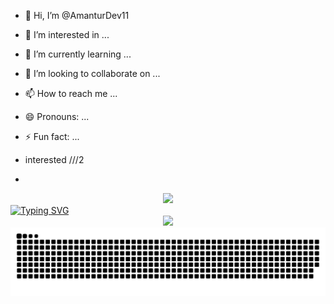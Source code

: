 - 👋 Hi, I’m @AmanturDev11
- 👀 I’m interested in ...
- 🌱 I’m currently learning ...
- 💞️ I’m looking to collaborate on ...
- 📫 How to reach me ...
- 😄 Pronouns: ...
- ⚡ Fun fact: ...

- interested ///2
- 
<div align="center">
  <a href="https://github.com/AmanturDev11">
  <img height="100" src="https://readme-typing-svg.herokuapp.com?color=blue&lines=Just+Frontend+Developer"/>
</a>
</div>
<a href="https://git.io/typing-svg"><img src="https://readme-typing-svg.demolab.com?font=Fira+Code&pause=1000&random=false&width=435&lines=Hi%2C+My+name+is+Amantur+Ismailov" alt="Typing SVG" /></a>

<div align="center">
    <img src="https://skillicons.dev/icons?i=javascript,typescript,styledcomponents,redux,react,mui,html,css,vscode,github,figma,scss,git,vite,vercel" />
   
</div>
<!---
AmanturDev11/AmanturDev11 is a ✨ special ✨ repository because its `README.md` (this file) appears on your GitHub profile.
You can click the Preview link to take a look at your changes.
--->
<img src="https://raw.githubusercontent.com/bimashazaman/Github-snake-SVG/master/snake.svg" alt="" />
